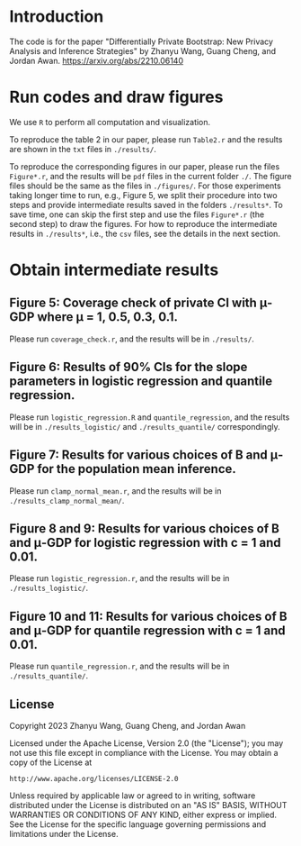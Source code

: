 # Introduction

The code is for the paper "Differentially Private Bootstrap: New Privacy Analysis and Inference Strategies" by Zhanyu Wang, Guang Cheng, and Jordan Awan. https://arxiv.org/abs/2210.06140

# Run codes and draw figures
We use `R` to perform all computation and visualization.

To reproduce the table 2 in our paper, please run `Table2.r` and the results are shown in the `txt` files in `./results/`.

To reproduce the corresponding figures in our paper, please run the files `Figure*.r`, and the results will be `pdf` files in the current folder `./`. The figure files should be the same as the files in `./figures/`. For those experiments taking longer time to run, e.g., Figure 5, we split their procedure into two steps and provide intermediate results saved in the folders `./results*`. To save time, one can skip the first step and use the files `Figure*.r` (the second step) to draw the figures.
For how to reproduce the intermediate results in `./results*`, i.e., the `csv` files, see the details in the next section.

# Obtain intermediate results

## Figure 5: Coverage check of private CI with μ-GDP where μ = 1, 0.5, 0.3, 0.1.
Please run `coverage_check.r`, and the results will be in `./results/`.

## Figure 6: Results of 90% CIs for the slope parameters in logistic regression and quantile regression.
Please run `logistic_regression.R` and `quantile_regression`, and the results will be in `./results_logistic/` and `./results_quantile/` correspondingly. 

## Figure 7: Results for various choices of B and μ-GDP for the population mean inference.
Please run `clamp_normal_mean.r`, and the results will be in `./results_clamp_normal_mean/`.

## Figure 8 and 9: Results for various choices of B and μ-GDP for logistic regression with c = 1 and 0.01.
Please run `logistic_regression.r`, and the results will be in `./results_logistic/`.

## Figure 10 and 11: Results for various choices of B and μ-GDP for quantile regression with c = 1 and 0.01.
Please run `quantile_regression.r`, and the results will be in `./results_quantile/`.

## License
Copyright 2023 Zhanyu Wang, Guang Cheng, and Jordan Awan

Licensed under the Apache License, Version 2.0 (the "License");
you may not use this file except in compliance with the License.
You may obtain a copy of the License at

    http://www.apache.org/licenses/LICENSE-2.0

Unless required by applicable law or agreed to in writing, software
distributed under the License is distributed on an "AS IS" BASIS,
WITHOUT WARRANTIES OR CONDITIONS OF ANY KIND, either express or implied.
See the License for the specific language governing permissions and
limitations under the License.

